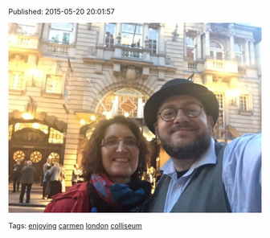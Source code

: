 


Published: 2015-05-20 20:01:57

![](119464174077-0.jpg)

Tags: [enjoying](tag-enjoying.md) [carmen](tag-carmen.md) [london](tag-london.md) [colliseum](tag-colliseum.md)
